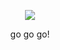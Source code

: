 <p align="center"

![ ](https://i.postimg.cc/Y0mMY6Zt/image-removebg-preview-31-1.png)

<p align="center"

go go go!
